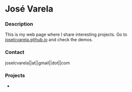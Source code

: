 # José Varela

### Description
This is my web page where I share interesting projects.
Go to [joselcvarela.github.io](http://joselcvarela.github.io) and check the demos.

### Contact
joselcvarela||at||gmail||dot||com

### Projects
*